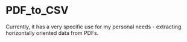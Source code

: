 # PDF_to_CSV
Currently, it has a very specific use for my personal needs - extracting horizontally oriented data from PDFs.
